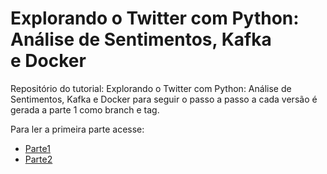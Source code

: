 # Explorando o Twitter com Python: Análise de Sentimentos, Kafka e Docker

Repositório do tutorial: Explorando o Twitter com Python: Análise de Sentimentos, Kafka e Docker para seguir o passo a passo a cada versão é gerada a parte 1 como branch e tag.

Para ler a primeira parte acesse:

- [Parte1](https://medium.com/@mdbaraujo/explorando-o-twitter-com-python-an%C3%A1lise-de-sentimentos-kafka-docker-e-clean-architecture-0c22abdba2f0)
- [Parte2](https://medium.com/@mdbaraujo/explorando-o-twitter-com-python-an%C3%A1lise-de-sentimentos-kafka-docker-e-clean-architecture-2f1cbd1f78bf)

